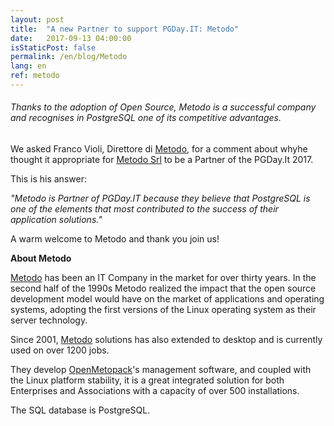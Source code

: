 ```yaml
---
layout: post
title:  "A new Partner to support PGDay.IT: Metodo"
date:   2017-09-13 04:00:00
isStaticPost: false
permalink: /en/blog/Metodo
lang: en
ref: metodo
---
```


<h6>Thanks to the adoption of Open Source, Metodo is a successful company and recognises in PostgreSQL one of its competitive advantages.</h6>

We asked Franco Violi, Direttore di [Metodo](http://www.metodo.net/metodo), for a comment about whyhe thought it appropriate for [Metodo Srl](http://www.metodo.net/metodo) to be a Partner of the PGDay.It 2017. 

This is his answer:

_"Metodo is Partner of PGDay.IT because they believe that PostgreSQL is one of the elements that most contributed to the success of their application solutions."_

A warm welcome to Metodo and thank you join us!

**About Metodo**

[Metodo](http://www.metodo.net/metodo) has been an IT Company in the market for over thirty years. In the second half of the 1990s Metodo realized the impact that the open source 
development model would have on the market of applications and operating systems, adopting the first versions of the Linux operating system as their server technology. 

Since 2001, [Metodo](http://www.metodo.net/metodo) solutions has also extended to desktop and is currently used on over 1200 jobs. 

They develop [OpenMetopack](http://www.metodo.net/metodo/pagina-prodotti)'s management software, and coupled with the Linux platform stability, it is a great integrated solution for both Enterprises and Associations with a capacity of over 500 installations. 

The SQL database is PostgreSQL.

